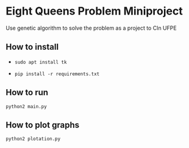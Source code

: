 # Eight Queens Problem Miniproject

Use genetic algorithm to solve the problem as a project to CIn UFPE

## How to install
- `sudo apt install tk`

- `pip install -r requirements.txt`

## How to run

`python2 main.py`

## How to plot graphs
`python2 plotation.py`
